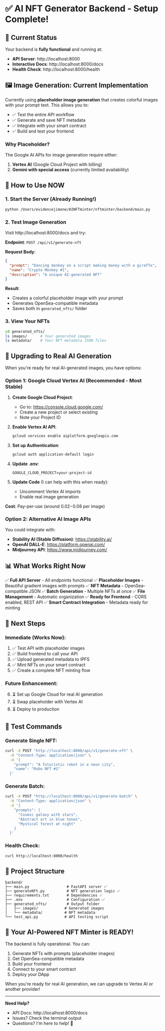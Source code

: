 # ✅ AI NFT Generator Backend - Setup Complete!

## 🎉 Current Status

Your backend is **fully functional** and running at:

- **API Server**: http://localhost:8000
- **Interactive Docs**: http://localhost:8000/docs
- **Health Check**: http://localhost:8000/health

## 🖼️ Image Generation: Current Implementation

Currently using **placeholder image generation** that creates colorful images with your prompt text. This allows you to:

- ✅ Test the entire API workflow
- ✅ Generate and save NFT metadata
- ✅ Integrate with your smart contract
- ✅ Build and test your frontend

### Why Placeholder?

The Google AI APIs for image generation require either:

1. **Vertex AI** (Google Cloud Project with billing)
2. **Gemini with special access** (currently limited availability)

## 🚀 How to Use NOW

### 1. Start the Server (Already Running!)

```bash
python /Users/evidencejimone/AINFTminter/nftminter/backend/main.py
```

### 2. Test Image Generation

Visit http://localhost:8000/docs and try:

**Endpoint**: `POST /api/v1/generate-nft`

**Request Body**:

```json
{
  "prompt": "Dancing monkey on a script making money with a giraffe",
  "name": "Crypto Monkey #1",
  "description": "A unique AI-generated NFT"
}
```

**Result**:

- Creates a colorful placeholder image with your prompt
- Generates OpenSea-compatible metadata
- Saves both in `generated_nfts/` folder

### 3. View Your NFTs

```bash
cd generated_nfts/
ls images/      # Your generated images
ls metadata/    # Your NFT metadata JSON files
```

## 🎨 Upgrading to Real AI Generation

When you're ready for real AI-generated images, you have options:

### Option 1: Google Cloud Vertex AI (Recommended - Most Stable)

1. **Create Google Cloud Project**:

   - Go to: https://console.cloud.google.com/
   - Create a new project or select existing
   - Note your Project ID

2. **Enable Vertex AI API**:

   ```bash
   gcloud services enable aiplatform.googleapis.com
   ```

3. **Set up Authentication**:

   ```bash
   gcloud auth application-default login
   ```

4. **Update .env**:

   ```
   GOOGLE_CLOUD_PROJECT=your-project-id
   ```

5. **Update Code** (I can help with this when ready):
   - Uncomment Vertex AI imports
   - Enable real image generation

**Cost**: Pay-per-use (around $0.02-$0.08 per image)

### Option 2: Alternative AI Image APIs

You could integrate with:

- **Stability AI (Stable Diffusion)**: https://stability.ai/
- **OpenAI DALL-E**: https://platform.openai.com/
- **Midjourney API**: https://www.midjourney.com/

## 📊 What Works Right Now

✅ **Full API Server** - All endpoints functional
✅ **Placeholder Images** - Beautiful gradient images with prompts
✅ **NFT Metadata** - OpenSea-compatible JSON
✅ **Batch Generation** - Multiple NFTs at once
✅ **File Management** - Automatic organization
✅ **Ready for Frontend** - CORS enabled, REST API
✅ **Smart Contract Integration** - Metadata ready for minting

## 🔗 Next Steps

### Immediate (Works Now):

1. ✅ Test API with placeholder images
2. ✅ Build frontend to call your API
3. ✅ Upload generated metadata to IPFS
4. ✅ Mint NFTs on your smart contract
5. ✅ Create a complete NFT minting flow

### Future Enhancement:

6. ⏳ Set up Google Cloud for real AI generation
7. ⏳ Swap placeholder with Vertex AI
8. ⏳ Deploy to production

## 🧪 Test Commands

### Generate Single NFT:

```bash
curl -X POST "http://localhost:8000/api/v1/generate-nft" \
  -H "Content-Type: application/json" \
  -d '{
    "prompt": "A futuristic robot in a neon city",
    "name": "Robo NFT #1"
  }'
```

### Generate Batch:

```bash
curl -X POST "http://localhost:8000/api/v1/generate-batch" \
  -H "Content-Type: application/json" \
  -d '{
    "prompts": [
      "Cosmic galaxy with stars",
      "Abstract art in blue tones",
      "Mystical forest at night"
    ]
  }'
```

### Health Check:

```bash
curl http://localhost:8000/health
```

## 📁 Project Structure

```
backend/
├── main.py                 # FastAPI server ✅
├── generateNft.py          # NFT generation logic ✅
├── requirements.txt        # Dependencies ✅
├── .env                    # Configuration ✅
├── generated_nfts/         # Output folder
│   ├── images/            # Generated images
│   └── metadata/          # NFT metadata
└── test_api.py            # API testing script
```

## 🎯 Your AI-Powered NFT Minter is READY!

The backend is fully operational. You can:

1. Generate NFTs with prompts (placeholder images)
2. Get OpenSea-compatible metadata
3. Build your frontend
4. Connect to your smart contract
5. Deploy your DApp

When you're ready for real AI generation, we can upgrade to Vertex AI or another provider!

---

**Need Help?**

- API Docs: http://localhost:8000/docs
- Issues? Check the terminal output
- Questions? I'm here to help! 🚀

